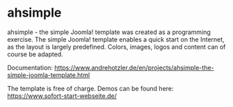 # ahsimple
ahsimple - the simple Joomla! template was created as a programming exercise. The simple Joomla! template enables a quick start on the Internet, as the layout is largely predefined. Colors, images, logos and content can of course be adapted.

Documentation: https://www.andrehotzler.de/en/projects/ahsimple-the-simple-joomla-template.html

The template is free of charge. Demos can be found here: https://www.sofort-start-webseite.de/

